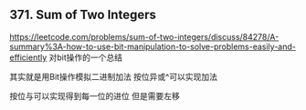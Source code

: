 ## 371. Sum of Two Integers


https://leetcode.com/problems/sum-of-two-integers/discuss/84278/A-summary%3A-how-to-use-bit-manipulation-to-solve-problems-easily-and-efficiently
对bit操作的一个总结

其实就是用Bit操作模拟二进制加法
按位异或^可以实现加法

按位与可以实现得到每一位的进位 但是需要左移